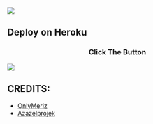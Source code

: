 

<img src="https://telegra.ph//file/16b84073432b30edaf0c2.jpg">

</p>




## Deploy on Heroku
<h3 align="center">Click The Button</h3>
<a href="https://dashboard.heroku.com/new?template=https://github.com/naya1503/Azazel-Project"><img src="https://www.herokucdn.com/deploy/button.svg"></a>
</div>


## CREDITS:
- [OnlyMeriz](https://github.com/Naya1503)
- [Azazelprojek](https:github.com/Robotikaazazel)
